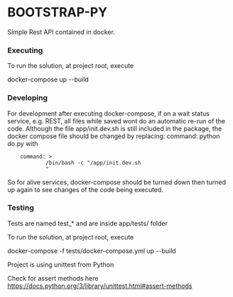 # BOOTSTRAP-PY #

Simple Rest API contained in docker.


### Executing

To run the solution, at project root, execute 

docker-compose up --build



### Developing

For development after executing docker-compose, if on a wait status service, e.g. REST, all files while saved wont do an automatic re-run of the code.
Although the file app/init.dev.sh is still included in the package, the docker compose file should be changed by replacing: command:  python do.py with

        command: >
                /bin/bash -c "/app/init.dev.sh
                "


So for alive services, docker-compose should be turned down then turned up again to see changes of the code being executed.



### Testing

Tests are named test_* and are inside app/tests/ folder

To run the solution, at project root, execute 

docker-compose -f tests/docker-compose.yml up --build

Project is using unittest from Python

Check for assert methods here https://docs.python.org/3/library/unittest.html#assert-methods





